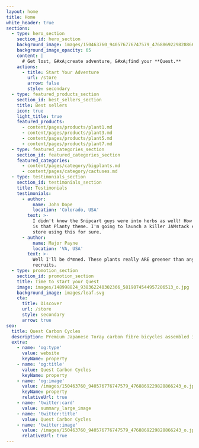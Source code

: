 ```yaml
---
layout: home
title: Home
white_header: true
sections:
  - type: hero_section
    section_id: hero_section
    background_image: images/150463760_940576776747579_4768869229828866243_o.jpg
    background_image_opacity: 65
    content: |
      # Get lost, &#xA;create adventure, &#xA;find your **Quest.**
    actions:
      - title: Start Your Adventure
        url: /store
        arrow: false
        style: secondary
  - type: featured_products_section
    section_id: best_sellers_section
    title: Best sellers
    icon: true
    light_title: true
    featured_products:
      - content/pages/products/plant1.md
      - content/pages/products/plant3.md
      - content/pages/products/plant5.md
      - content/pages/products/plant7.md
  - type: featured_categories_section
    section_id: featured_categories_section
    featured_categories:
      - content/pages/category/bigplants.md
      - content/pages/category/cactuses.md
  - type: testimonials_section
    section_id: testimonials_section
    title: Testimonials
    testimonials:
      - author:
          name: John Dope
          location: 'Colorado, USA'
        text: >-
          I didn't know the Snipcart guys were into herbs as well! How beautiful
          is that Planty theme. I'm going to launch a killer JAMstack e-commerce
          store using this for sure.
      - author:
          name: Major Payne
          location: 'VA, USA'
        text: >-
          Well I'll be d*mned. These plants really ARE greener than any of my
          recruits.
  - type: promotion_section
    section_id: promotion_section
    title: Time to start your Quest
    image: images/148998824_938362240302366_5819074544957206513_o.jpg
    background_image: images/leaf.svg
    cta:
      title: Discover
      url: /store
      style: secondary
      arrow: true
seo:
  title: Quest Carbon Cycles
  description: Premium Japanese Toray carbon fibre bicycles assembled in Atlantic Canada.
  extra:
    - name: 'og:type'
      value: website
      keyName: property
    - name: 'og:title'
      value: Quest Carbon Cycles
      keyName: property
    - name: 'og:image'
      value: /images/150463760_940576776747579_4768869229828866243_o.jpg
      keyName: property
      relativeUrl: true
    - name: 'twitter:card'
      value: summary_large_image
    - name: 'twitter:title'
      value: Quest Carbon Cycles
    - name: 'twitter:image'
      value: /images/150463760_940576776747579_4768869229828866243_o.jpg
      relativeUrl: true
---
```

